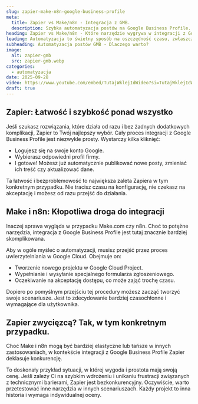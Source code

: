 ```yaml
---
slug: zapier-make-n8n-google-business-profile
meta:
  title: Zapier vs Make/n8n - Integracja z GMB.
  description: Szybka automatyzacja postów na Google Business Profile. Odkryj, które narzędzie jest najprostsze i najszybsze.
heading: Zapier vs Make/n8n - Które narzędzie wygrywa w integracji z Google Business Profile?
leading: Automatyzacja to świetny sposób na oszczędność czasu, zwłaszcza w marketingu. Kiedy jednak przychodzi do integracji z niektórymi platformami, nie wszystkie narzędzia no-code są sobie równe. Dzisiaj przyjrzę się dwóm gigantom - Zapier oraz parze Make/n8n, a konkretnie ich podejściu do automatyzacji postów na Google Business Profile (dawniej Google Moja Firma).
subheading: Automatyzacja postów GMB - Dlaczego warto?
image:
  alt: zapier-gmb
  src: zapier-gmb.webp
categories:
  - automatyzacja
date: 2025-09-28
video: https://www.youtube.com/embed/TutajWklejIdWideo?si=TutajWklejIdWideo
draft: true
---
```


## Zapier: Łatwość i szybkość ponad wszystko

Jeśli szukasz rozwiązania, które działa od razu i bez żadnych dodatkowych komplikacji, Zapier to Twój najlepszy wybór. Cały proces integracji z Google Business Profile jest niezwykle prosty. Wystarczy kilka kliknięć:

- Logujesz się na swoje konto Google.
- Wybierasz odpowiedni profil firmy.
- I gotowe! Możesz już automatycznie publikować nowe posty, zmieniać ich treść czy aktualizować dane.

Ta łatwość i bezproblemowość to największa zaleta Zapiera w tym konkretnym przypadku. Nie tracisz czasu na konfigurację, nie czekasz na akceptację i możesz od razu przejść do działania.

## Make i n8n: Kłopotliwa droga do integracji

Inaczej sprawa wygląda w przypadku Make.com czy n8n. Choć to potężne narzędzia, integracja z Google Business Profile jest tutaj znacznie bardziej skomplikowana.

Aby w ogóle myśleć o automatyzacji, musisz przejść przez proces uwierzytelniania w Google Cloud. Obejmuje on:

- Tworzenie nowego projektu w Google Cloud Project.
- Wypełnianie i wysyłanie specjalnego formularza zgłoszeniowego.
- Oczekiwanie na akceptację dostępu, co może zająć trochę czasu.

Dopiero po pomyślnym przejściu tej procedury możesz zacząć tworzyć swoje scenariusze. Jest to zdecydowanie bardziej czasochłonne i wymagające dla użytkownika.

## Zapier zwycięzcą? Tak, w tym konkretnym przypadku.

Choć Make i n8n mogą być bardziej elastyczne lub tańsze w innych zastosowaniach, w kontekście integracji z Google Business Profile Zapier deklasuje konkurencję.

To doskonały przykład sytuacji, w której wygoda i prostota mają swoją cenę.
Jeśli zależy Ci na szybkim wdrożeniu i unikaniu frustracji związanych z technicznymi barierami, Zapier jest bezkonkurencyjny. Oczywiście, warto przetestować inne narzędzia w innych scenariuszach. Każdy projekt to inna historia i wymaga indywidualnej oceny.
